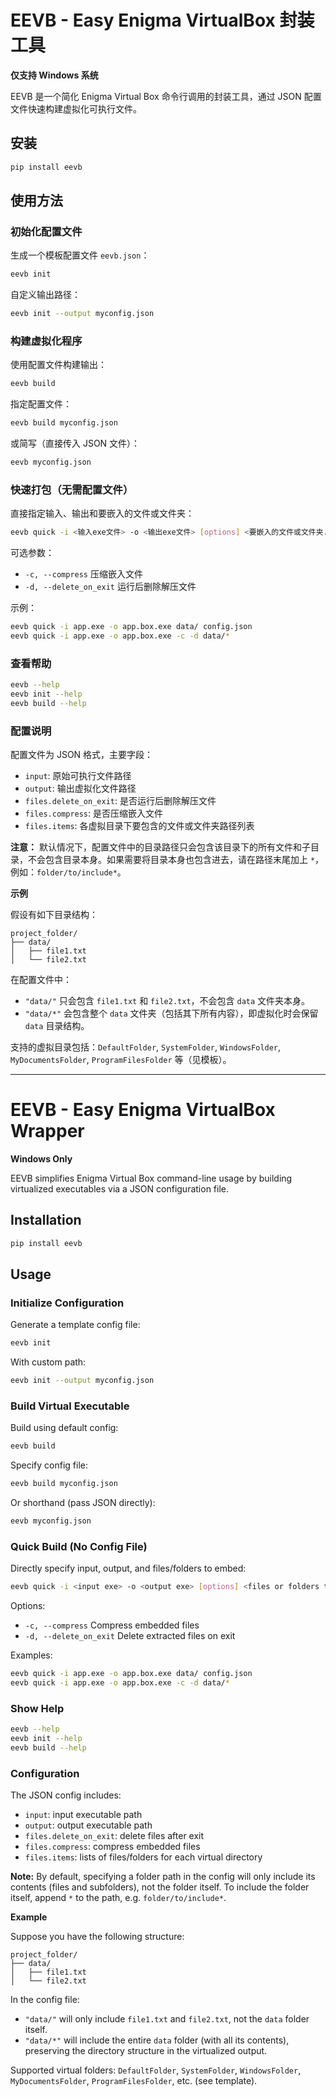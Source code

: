 # EEVB - Easy Enigma VirtualBox 封装工具

**仅支持 Windows 系统**

EEVB 是一个简化 Enigma Virtual Box 命令行调用的封装工具，通过 JSON 配置文件快速构建虚拟化可执行文件。

## 安装

```bash
pip install eevb
```

## 使用方法

### 初始化配置文件

生成一个模板配置文件 `eevb.json`：

```bash
eevb init
```

自定义输出路径：

```bash
eevb init --output myconfig.json
```

### 构建虚拟化程序

使用配置文件构建输出：

```bash
eevb build
```

指定配置文件：

```bash
eevb build myconfig.json
```

或简写（直接传入 JSON 文件）：

```bash
eevb myconfig.json
```

### 快速打包（无需配置文件）

直接指定输入、输出和要嵌入的文件或文件夹：

```bash
eevb quick -i <输入exe文件> -o <输出exe文件> [options] <要嵌入的文件或文件夹...>
```

可选参数：
- `-c, --compress`      压缩嵌入文件
- `-d, --delete_on_exit`  运行后删除解压文件

示例：
```bash
eevb quick -i app.exe -o app.box.exe data/ config.json
eevb quick -i app.exe -o app.box.exe -c -d data/*
```

### 查看帮助

```bash
eevb --help
eevb init --help
eevb build --help
```

### 配置说明

配置文件为 JSON 格式，主要字段：

- `input`: 原始可执行文件路径
- `output`: 输出虚拟化文件路径
- `files.delete_on_exit`: 是否运行后删除解压文件
- `files.compress`: 是否压缩嵌入文件
- `files.items`: 各虚拟目录下要包含的文件或文件夹路径列表


**注意：** 默认情况下，配置文件中的目录路径只会包含该目录下的所有文件和子目录，不会包含目录本身。如果需要将目录本身也包含进去，请在路径末尾加上 `*`，例如：`folder/to/include*`。

**示例**

假设有如下目录结构：

```
project_folder/
├── data/
│   ├── file1.txt
│   └── file2.txt
```

在配置文件中：

- `"data/"` 只会包含 `file1.txt` 和 `file2.txt`，不会包含 `data` 文件夹本身。
- `"data/*"` 会包含整个 `data` 文件夹（包括其下所有内容），即虚拟化时会保留 `data` 目录结构。


支持的虚拟目录包括：`DefaultFolder`, `SystemFolder`, `WindowsFolder`, `MyDocumentsFolder`, `ProgramFilesFolder` 等（见模板）。

---

# EEVB - Easy Enigma VirtualBox Wrapper

**Windows Only**

EEVB simplifies Enigma Virtual Box command-line usage by building virtualized executables via a JSON configuration file.

## Installation

```bash
pip install eevb
```

## Usage

### Initialize Configuration

Generate a template config file:

```bash
eevb init
```

With custom path:

```bash
eevb init --output myconfig.json
```

### Build Virtual Executable

Build using default config:

```bash
eevb build
```

Specify config file:

```bash
eevb build myconfig.json
```

Or shorthand (pass JSON directly):

```bash
eevb myconfig.json
```

### Quick Build (No Config File)

Directly specify input, output, and files/folders to embed:

```bash
eevb quick -i <input exe> -o <output exe> [options] <files or folders to embed...>
```

Options:
- `-c, --compress`        Compress embedded files
- `-d, --delete_on_exit`  Delete extracted files on exit

Examples:
```bash
eevb quick -i app.exe -o app.box.exe data/ config.json
eevb quick -i app.exe -o app.box.exe -c -d data/*
```

### Show Help

```bash
eevb --help
eevb init --help
eevb build --help
```

### Configuration

The JSON config includes:
- `input`: input executable path
- `output`: output executable path
- `files.delete_on_exit`: delete files after exit
- `files.compress`: compress embedded files
- `files.items`: lists of files/folders for each virtual directory


**Note:** By default, specifying a folder path in the config will only include its contents (files and subfolders), not the folder itself. To include the folder itself, append `*` to the path, e.g. `folder/to/include*`.


**Example**

Suppose you have the following structure:

```
project_folder/
├── data/
│   ├── file1.txt
│   └── file2.txt
```

In the config file:

- `"data/"` will only include `file1.txt` and `file2.txt`, not the `data` folder itself.
- `"data/*"` will include the entire `data` folder (with all its contents), preserving the directory structure in the virtualized output.



Supported virtual folders: `DefaultFolder`, `SystemFolder`, `WindowsFolder`, `MyDocumentsFolder`, `ProgramFilesFolder`, etc. (see template).